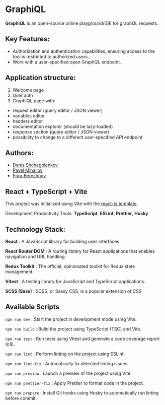 # GraphiQL

**GraphiQL** is an open-source online playground/IDE for graphQL requests.

## Key Features:

- Authorization and authentication capabilities, ensuring access to the tool is restricted to authorized users.
- Work with a user-specified open GraphQL endpoint.

## Application structure:

1. Welcome page
2. User auth
3. GraphiQL page with:

- request editor (query editor / JSON viewer)
- variables editor
- headers editor
- documentation explorer (should be lazy-loaded)
- response section (query editor / JSON viewer)
- possibility to change to a different user-specified API endpoint

## Authors:

- [Denis Shchegolenkov](https://github.com/shchegolenkov)
- [Pavel Mihailov](https://github.com/svygzhryr)
- [Egor Berezhnov](https://github.com/ygrcore)

## React + TypeScript + Vite

This project was initialized using Vite with the [react-ts template](https://stackblitz.com/edit/vitejs-vite-sr7j1i?file=index.html&terminal=dev).

Development Productivity Tools: **TypeScript**, **ESLint**, **Prettier**, **Husky**

## Technology Stack:

**React** : A JavaScript library for building user interfaces

**React Router DOM** : A routing library for React applications that enables navigation and URL handling.

**Redux Toolkit** : The official, opinionated toolkit for Redux state management.

**Vitest** : A testing library for JavaScript and TypeScript applications.

**SCSS (Sass)** : SCSS, or Sassy CSS, is a popular extension of CSS

## Available Scripts

`npm run dev` : Start the project in development mode using Vite.

`npm run build` : Build the project using TypeScript (TSC) and Vite.

`npm run test` : Run tests using Vitest and generate a code coverage report (c8).

`npm run lint` : Perform linting on the project using ESLint.

`npm run lint-fix` : Automatically fix detected linting issues.

`npm run preview` : Launch a preview of the project using Vite.

`npm run prettier-fix` : Apply Prettier to format code in the project.

`npm run prepare` : Install Git hooks using Husky to automatically run linting before commit.
